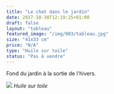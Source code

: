 ```yaml
---
title: "Le chat dans le jardin"
date: 2017-10-30T12:19:25+01:00
draft: false
layout: "tableau"
featured_image: "/img/003/tableau.jpg"
size: "41x33 cm"
price: "N/A"
type: "Huile sur toile"
status: "Pas à vendre"
---
```


Fond du jardin à la sortie de l'hivers.

![](/img/003/tableau.jpg)
*Huile sur toile*